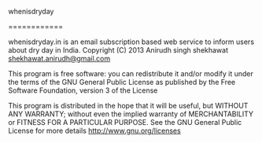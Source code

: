 whenisdryday

============

whenisdryday.in is an email subscription based web service to inform users 
about dry day in India.
Copyright (C) 2013  Anirudh singh shekhawat shekhawat.anirudh@gmail.com

This program is free software: you can redistribute it and/or modify
it under the terms of the GNU General Public License as published by
the Free Software Foundation, version 3 of the License

This program is distributed in the hope that it will be useful,
but WITHOUT ANY WARRANTY; without even the implied warranty of
MERCHANTABILITY or FITNESS FOR A PARTICULAR PURPOSE.  See the
GNU General Public License for more details http://www.gnu.org/licenses

